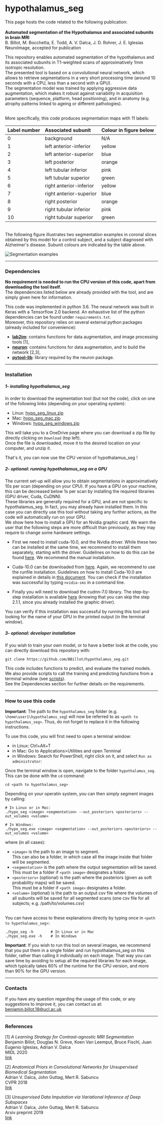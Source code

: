 # hypothalamus_seg

This page hosts the code related to the following publication: \
\
**Automated segmentation of the Hypothalamus and associated subunits in brain MRI** \
B. Billot, M. Bocchetta, E. Todd, A. V. Dalca, J. D. Rohrer, J. E. Iglesias\
NeuroImage, accepted for publication

This repository enables automated segmentation of the hypothalamus and its associated subunits in T1-weighted scans of 
approximatively 1mm isotropic resolution. \
The presented tool is based on a convolutional neural network, which allows to retrieve segmentations in a very short 
processing time (around 10 seconds with a CPU, less than a second with a GPU). \
The segmentation model was trained by applying aggressive data augmentation, which makes it robust against variability 
in acquisition parameters (sequence, platform, head positioning), and in anatomy (e.g. atrophy patterns linked to 
ageing or different pathologies).

\
More specifically, this code produces segmentation maps with 11 labels:

| Label number | Associated subunit      | Colour in figure below |
| :---         | :---                    | :---                   |
| 0            | background              | N/A                    |
| 1            | left anterior-inferior  | yellow                 |
| 2            | left anterior-superior  | blue                   |
| 3            | left posterior          | orange                 |
| 4            | left tubular inferior   | pink                   |
| 5            | left tubular superior   | green                  |
| 6            | right anterior-inferior | yellow                 |
| 7            | right anterior-superior | blue                   |
| 8            | right posterior         | orange                 |
| 9            | right tubular inferior  | pink                   |
| 10           | right tubular superior  | green                  |

\
The following figure illustrates two segmentation examples in coronal slices obtained by this model for a control 
subject, and a subject diagnosed with Alzheimer's disease. Subunit colours are indicated by the table above.

![Segmentation examples](data/hypo.png)

----------------

### Dependencies

**No requirement is needed to run the CPU version of this code, apart from downloading the tool itself.** \
The dependencies listed below are already provided with the tool, and are simply given here for information.

This code was implemented in python 3.6. The neural network was built in Keras with a Tensorflow 2.0 backend. An 
exhaustive list of the python dependencies can be found under `requirements.txt`. \
Moreover, this repository relies on several external python packages (already included for convenience):
- **[lab2im](https://github.com/BBillot/lab2im)**: contains functions for data augmentation, and image processing tools 
[1],
- **[neuron](https://github.com/adalca/neuron)**: contains functions for data augmentation, and to build the network 
[2,3],
- **[pytool-lib](https://github.com/adalca/pytools-lib)**: library required by the neuron package.

----------------

### Installation

##### 1- installing hypothalamus_seg
In order to download the segmentation tool (but not the code), click on one of the following links (depending on your 
operating system):
- Linux: [hypo_seg_linux.zip](https://liveuclac-my.sharepoint.com/:u:/g/personal/rmappmb_ucl_ac_uk/ET3llt1lIyFOmW_Q5KmPjPcBLxK5cL5f0U3DBTFNgUwjVw?e=BVmXln)
- Mac: [hypo_seg_mac.zip](https://liveuclac-my.sharepoint.com/:u:/g/personal/rmappmb_ucl_ac_uk/Ef-QoqRb9lxHnWC9WEDZl9YBZWzNScx5COYuMIn1Mt5ZYQ?e=XKi5k4)
- Windows: [hypo_seg_windows.zip](https://liveuclac-my.sharepoint.com/:u:/g/personal/rmappmb_ucl_ac_uk/EUeTeOZLejhIj3wxwAIez3IBaJK99UJWsmbc1z1ly7nxYA?e=n27v8E)

This will take you to a OneDrive page where you can download a zip file by directly clicking on `Download` (top left). \
Once the file is downloaded, move it to the desired location on your computer, and unzip it. 

That's it, you can now use the CPU version of hypothalamus_seg !

##### 2- optional: running hypothalamus_seg on a GPU
The current set-up will allow you to obtain segmentations in approximatively 10s per scan (depending on your CPU).
If you have a GPU on your machine, this can be decreased below 1s per scan by installing the required libraries (GPU
driver, Cuda, CuDNN). \
These libraries are generally required for a GPU, and are not specific to hypothalamus_seg. In fact, you may already 
have installed them. In this case you can directly use this tool without taking any further actions, as the code will 
automatically run on your GPU. \
We show here how to install a GPU for an Nvidia graphic card. We warn the user that the following steps are more 
difficult than previously, as they may require to change some hardware settings.

- First we need to install cuda-10.0, and the Nvidia driver. While these two can be installed at the same time, we
recommend to install them separately, starting with the driver. Guidelines on how to do this can be found
[here](https://linuxconfig.org/how-to-install-the-nvidia-drivers-on-ubuntu-18-04-bionic-beaver-linux). We recommend the 
manual installation.

- Cuda-10.0 can be downloaded from [here](https://developer.nvidia.com/cuda-10.0-download-archive?target_os=Linux&target_arch=x86_64&target_distro=Ubuntu&target_version=1604&target_type=runfilelocal).
Again, we recommend to use the runfile installation. Guidelines on how to install Cuda-10.0 are explained in details in
[this document](https://developer.download.nvidia.com/compute/cuda/10.0/Prod/docs/sidebar/CUDA_Quick_Start_Guide.pdf).
You can check if the installation was successful by typing `nvidia-smi` in a command line.

- Finally you will need to download the cudnn-7.0 library. The step-by-step installation is available
[here](https://docs.nvidia.com/deeplearning/sdk/cudnn-install/index.html) (knowing that you can skip the step 2.1.1, 
since you already installed the graphic driver).

You can verify if this installation was successful by running this tool and looking for the name of your GPU in the 
printed output (in the terminal window).

##### 3- optional: developer installation

If you wish to train your own model, or to have a better look at the code, you can directly download this repository 
with:
```
git clone https://github.com/BBillot/hypothalamus_seg.git
```
This code includes functions to predict, and evaluate the trained models. We also provide scripts to call the training
and predicting functions from a terminal window (see [scripts](scripts)). \
See the Dependencies section for further details on the requirements.

----------------

### How to use this code

**Important**: The path to the `hypothalamus_seg` folder (e.g. `\home\user1\hypothalamus_seg`) will now be referred to 
as `<path to hypothalamus_seg>`. Thus, do not forget to replace it in the following instructions.

To use this code, you will first need to open a terminal window:
- in Linux: Ctrl+Alt+T
- in Mac: Go to Applications>Utilities and open Terminal
- in Windows: Search for PowerShell, right click on it, and select `Run as administrator`:

Once the terminal window is open, navigate to the folder `hypothalamus_seg`.
This can be done with the `cd` command:
```
cd <path to hypothalamus_seg>
```
Depending on your operatin system, you can then simply segment images by calling:
```
# In Linux or in Mac:
./hypo_seg <image> <segmentation> --out_posteriors <posteriors> --out_volumes <volume> 

# In Windows:
./hypo_seg.exe <image> <segmentation> --out_posteriors <posteriors> --out_volumes <volume> 
```
where (in all cases):
- `<image>` is the path to an image to segment. \
This can also be a folder, in which case all the image inside that folder will be segmented.
- `<segmentation>` is the path where the output segmentation will be saved. \
This must be a folder if `<path image>` designates a folder.
- `<posteriors>` (optional) is the path where the posteriors (given as soft probability maps) will be saved. \
This must be a folder if `<path image>` designates a folder.
- `<volume>` (optional) is the path to an output csv file where the volumes of all subunits
will be saved for all segmented scans (one csv file for all subjects; e.g. /path/to/volumes.csv)


\
You can have access to these explanations directly by typing once in `<path to hypothalamus_seg>`:
```
./hypo_seg -h        # In Linux or in Mac
./hypo_seg.exe -h    # In Windows
```

**Important**: If you wish to run this tool on several images, we recommend that you put them in a single folder and
run hypothalamus_seg on this folder, rather than calling it individually on each image. That way you can save time by
avoiding to setup all the required libraries for each image, which typically takes 60% of the runtime for the CPU 
version, and more than 90% for the GPU version.

----------------

### Contacts

If you have any question regarding the usage of this code, or any suggestions to improve it, you can contact us at: \
benjamin.billot.18@ucl.ac.uk

----------------

### References

[1] *A Learning Strategy for Contrast-agnostic MRI Segmentation* \
Benjamin Billot, Douglas N. Greve, Koen Van Leemput, Bruce Fischl, Juan Eugenio Iglesias, Adrian V. Dalca \
MIDL 2020 \
[link](https://arxiv.org/abs/2003.01995)

[2] *Anatomical Priors in Convolutional Networks for Unsupervised Biomedical Segmentation* \
Adrian V. Dalca, John Guttag, Mert R. Sabuncu \
CVPR 2018 \
[link]((http://www.mit.edu/~adalca/files/papers/cvpr2018_priors.pdf))

[3] *Unsupervised Data Imputation via Variational Inference of Deep Subspaces* \
Adrian V. Dalca, John Guttag, Mert R. Sabuncu \
Arxiv preprint 2019 \
[link](https://arxiv.org/abs/1903.03503)